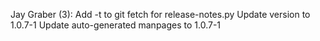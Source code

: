 
Jay Graber (3):
      Add -t to git fetch for release-notes.py
      Update version to 1.0.7-1
      Update auto-generated manpages to 1.0.7-1
